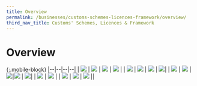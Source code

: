 ```yaml
---
title: Overview
permalink: /businesses/customs-schemes-licences-framework/overview/
third_nav_title: Customs' Schemes, Licences & Framework
---
```

# Overview

{:.mobile-block}
|--|--|--|--|
| [![](/images/schemes-licences/SLF1.jpg)](/businesses/customs-schemes-licences-framework/trade-first) | [![](/images/schemes-licences/SLF2.jpg)](/businesses/customs-schemes-licences-framework/air-store-bond-scheme) | [![](/images/schemes-licences/SLF3.jpg)](/businesses/customs-schemes-licences-framework/apex-licence) | [![](/images/schemes-licences/SLF4.jpg)](/businesses/customs-schemes-licences-framework/bonded-truck-scheme) |
| [![](/images/schemes-licences/SLF5.jpg)](/businesses/customs-schemes-licences-framework/cargo-agents-import-authorisation-caia-scheme)  | [![](/images/schemes-licences/SLF6.jpg)](/businesses/customs-schemes-licences-framework/CWC-licence)  | [![](/images/schemes-licences/SLF7.jpg)](/businesses/customs-schemes-licences-framework/consolidated-declaration) | [![](/images/schemes-licences/SLF9.jpg)](/businesses/customs-schemes-licences-framework/container-freight-warehouse)|
| [![](/images/schemes-licences/SLF10.jpg)](/businesses/customs-schemes-licences-framework/duty-free-shop-scheme) | [![](/images/schemes-licences/SLF11.jpg)](/businesses/customs-schemes-licences-framework/excise-factory-scheme) | [![](/images/schemes-licences/SLF12.jpg)](/businesses/customs-schemes-licences-framework/industrial-exemption-factory-scheme)|[![](/images/schemes-licences/SLF13.jpg)](/businesses/customs-schemes-licences-framework/kimberley-process-certification-scheme)  | [![](/images/schemes-licences/SLF14.jpg)](/businesses/customs-schemes-licences-framework/licensed-warehouse-scheme)|
| [![](/images/schemes-licences/SLF15.jpg)](/businesses/customs-schemes-licences-framework/petroleum-licences)  | [![](/images/schemes-licences/SLF16.jpg)](/businesses/customs-schemes-licences-framework/secure-trade-partnership-stp)  | 
| [![](/images/schemes-licences/SLF17.jpg)](/businesses/customs-schemes-licences-framework/strategic-trade-scheme)  | [![](/images/schemes-licences/SLF18.jpg)](/businesses/customs-schemes-licences-framework/zero-gst-warehouse-scheme) | [![](/images/schemes-licences/SLF19.jpg)](/businesses/customes-schemes-licences-framework/iras-scheme)  ||